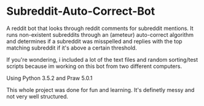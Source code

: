 # Subreddit-Auto-Correct-Bot

A reddit bot that looks through reddit comments for subreddit mentions. It runs non-existent subreddits through an (ameteur) auto-correct algorithm and determines if a subreddit was misspelled and replies with the top matching subreddit if it's above a certain threshold.

If you're wondering, i included a lot of the text files and random sorting/test scripts because im working on this bot from two different computers.

Using Python 3.5.2 and Praw 5.0.1

This whole project was done for fun and learning. It's definetly messy and not very well structured.
